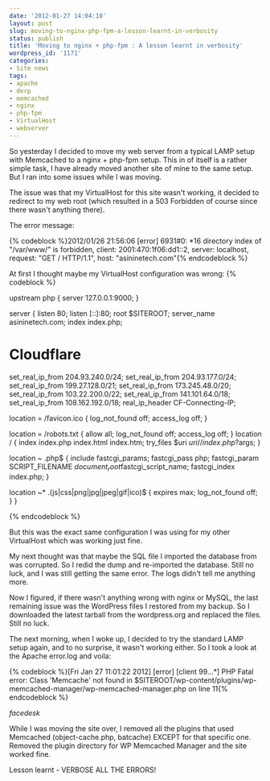 ```yaml
---
date: '2012-01-27 14:04:10'
layout: post
slug: moving-to-nginx-php-fpm-a-lesson-learnt-in-verbosity
status: publish
title: 'Moving to nginx + php-fpm : A lesson learnt in verbosity'
wordpress_id: '1171'
categories:
- Site news
tags:
- apache
- derp
- memcached
- nginx
- php-fpm
- VirtualHost
- webserver
---
```


So yesterday I decided to move my web server from a typical LAMP setup with Memcached to a nginx + php-fpm setup. This in of itself is a rather simple task, I have already moved another site of mine to the same setup. But I ran into some issues while I was moving.

The issue was that my VirtualHost for this site wasn't working, it decided to redirect to my web root (which resulted in a 503 Forbidden of course since there wasn't anything there).

<!-- more -->

The error message:

{% codeblock %}2012/01/26 21:56:06 [error] 6931#0: *16 directory index of "/var/www/" is forbidden, client: 2001:470:1f06:dd1::2, server: localhost, request: "GET / HTTP/1.1", host: "asininetech.com"{% endcodeblock %}

At first I thought maybe my VirtualHost configuration was wrong:
{% codeblock %}

upstream php {
server 127.0.0.1:9000;
}

server {
listen 80;
listen [::]:80;
root $SITEROOT;
server_name asininetech.com;
index index.php;

# Cloudflare
set_real_ip_from 204.93.240.0/24;
set_real_ip_from 204.93.177.0/24;
set_real_ip_from 199.27.128.0/21;
set_real_ip_from 173.245.48.0/20;
set_real_ip_from 103.22.200.0/22;
set_real_ip_from 141.101.64.0/18;
set_real_ip_from 108.162.192.0/18;
real_ip_header CF-Connecting-IP;

location = /favicon.ico {
log_not_found off;
access_log off;
}

location = /robots.txt {
allow all;
log_not_found off;
access_log off;
}
location / {
index index.php index.html index.htm;
try_files $uri $uri/ /index.php?$args;
}

location ~ \.php$ {
include fastcgi_params;
fastcgi_pass php;
fastcgi_param SCRIPT_FILENAME $document_root$fastcgi_script_name;
fastcgi_index index.php;
}

location ~* \.(js|css|png|jpg|jpeg|gif|ico)$ {
expires max;
log_not_found off;
}
}

{% endcodeblock %}

But this was the exact same configuration I was using for my other VirtualHost which was working just fine.

My next thought was that maybe the SQL file I imported the database from was corrupted. So I redid the dump and re-imported the database. Still no luck, and I was still getting the same error. The logs didn't tell me anything more.

Now I figured, if there wasn't anything wrong with nginx or MySQL, the last remaining issue was the WordPress files I restored from my backup. So I downloaded the latest tarball from the wordpress.org and replaced the files. Still no luck.

The next morning, when I woke up, I decided to try the standard LAMP setup again, and to no surprise, it wasn't working either. So I took a look at the Apache error.log and voila:

{% codeblock %}[Fri Jan 27 11:01:22 2012] [error] [client 99.*.*.*] PHP Fatal error: Class 'Memcache' not found in $SITEROOT/wp-content/plugins/wp-memcached-manager/wp-memcached-manager.php on line 11{% endcodeblock %}

*facedesk*

While I was moving the site over, I removed all the plugins that used Memcached (object-cache.php, batcache) EXCEPT for that specific one. Removed the plugin directory for WP Memcached Manager and the site worked fine.

Lesson learnt - VERBOSE ALL THE ERRORS!
